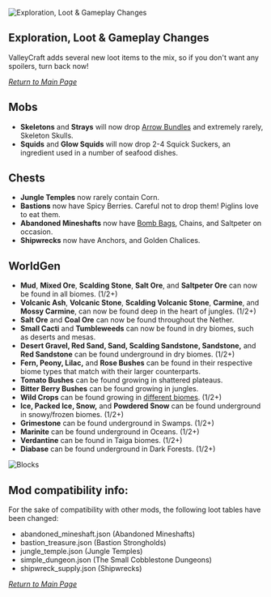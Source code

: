 ![Exploration, Loot & Gameplay Changes](https://github.com/l1nkl3/ValleyCraft/blob/gh-pages/wiki-images/banner_loot_new.png)

## Exploration, Loot & Gameplay Changes

ValleyCraft adds several new loot items to the mix, so if you don't want any spoilers, turn back now!

_[Return to Main Page](https://github.com/l1nkl3/ValleyCraft/blob/gh-pages/docs/index.md)_

## Mobs

* **Skeletons** and **Strays** will now drop [Arrow Bundles](https://github.com/l1nkl3/ValleyCraftWiki/blob/gh-pages/docs/tools.md) and extremely rarely, Skeleton Skulls.
* **Squids** and **Glow Squids** will now drop 2-4 Squick Suckers, an ingredient used in a number of seafood dishes.

## Chests
* **Jungle Temples** now rarely contain Corn.
* **Bastions** now have Spicy Berries. Careful not to drop them! Piglins love to eat them.
* **Abandoned Mineshafts** now have [Bomb Bags](https://github.com/l1nkl3/ValleyCraftWiki/blob/gh-pages/docs/tools.md), Chains, and Saltpeter on occasion.
* **Shipwrecks** now have Anchors, and Golden Chalices.

## WorldGen
*  **Mud**, **Mixed Ore**, **Scalding Stone**, **Salt Ore**, and **Saltpeter Ore** can now be found in all biomes. (1/2+)
* **Volcanic Ash**, **Volcanic Stone**, **Scalding Volcanic Stone**, **Carmine**, and **Mossy Carmine**, can now be found deep in the heart of jungles. (1/2+)
* **Salt Ore** and **Coal Ore** can now be found throughout the Nether.
* **Small Cacti** and **Tumbleweeds** can now be found in dry biomes, such as deserts and mesas.
* **Desert Gravel, Red Sand, Sand, Scalding Sandstone, Sandstone,** and **Red Sandstone** can be found underground in dry biomes. (1/2+)
* **Fern, Peony, Lilac,** and **Rose Bushes** can be found in their respective biome types that match with their larger counterparts.
* **Tomato Bushes** can be found growing in shattered plateaus.
* **Bitter Berry Bushes** can be found growing in jungles.
* **Wild Crops** can be found growing in [different biomes](https://github.com/l1nkl3/ValleyCraft-Wiki/blob/gh-pages/docs/farm_goods.md). (1/2+)
* **Ice, Packed Ice, Snow,** and **Powdered Snow** can be found underground in snowy/frozen biomes. (1/2+)
* **Grimestone** can be found underground in Swamps. (1/2+)
* **Marinite** can be found underground in Oceans. (1/2+)
* **Verdantine** can be found in Taiga biomes. (1/2+)
* **Diabase** can be found underground in Dark Forests. (1/2+)

![Blocks](https://github.com/l1nkl3/ValleyCraft/blob/gh-pages/wiki-images/world_new_1.png)

## Mod compatibility info:
For the sake of compatibility with other mods, the following loot tables have been changed:
* abandoned_mineshaft.json (Abandoned Mineshafts)
* bastion_treasure.json (Bastion Strongholds)
* jungle_temple.json (Jungle Temples)
* simple_dungeon.json (The Small Cobblestone Dungeons)
* shipwreck_supply.json (Shipwrecks)

_[Return to Main Page](https://github.com/l1nkl3/ValleyCraft/blob/gh-pages/docs/index.md)_
